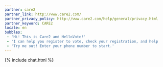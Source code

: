 ```yaml
---
partner: care2
partner_link: http://www.care2.com/
partner_privacy_policy: http://www.care2.com/help/general/privacy.html
partner_keyword: CARE2
locale: en
bubbles:
 - 'Hi! This is Care2 and HelloVote!'
 - 'I can help you register to vote, check your registration, and help your friends register'
 - 'Try me out! Enter your phone number to start.'
---
```

{% include chat.html %}
